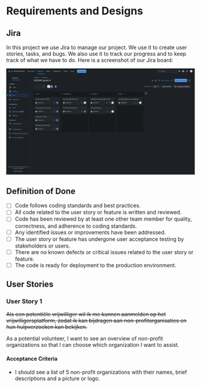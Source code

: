 # Requirements and Designs

## Jira

In this project we use Jira to manage our project. We use it to create user stories, tasks, and bugs. We also use it to track our progress and to keep track of what we have to do. Here is a screenshot of our Jira board:

![Jira Board](../Images/Jira.png)

## Definition of Done

-   [ ] Code follows coding standards and best practices.
-   [ ] All code related to the user story or feature is written and reviewed.
-   [ ] Code has been reviewed by at least one other team member for quality, correctness, and adherence to coding standards.
-   [ ] Any identified issues or improvements have been addressed.
-   [ ] The user story or feature has undergone user acceptance testing by stakeholders or users.
-   [ ] There are no known defects or critical issues related to the user story or feature.
-   [ ] The code is ready for deployment to the production environment.

## User Stories

### User Story 1

~~Als een potentiële vrijwilliger wil ik me kunnen aanmelden op het vrijwilligersplatform, zodat ik kan bijdragen aan non-profitorganisaties en hun hulpverzoeken kan bekijken.~~

As a potential volunteer, I want to see an overview of non-profit organizations so that I can choose which organization I want to assist.

#### Acceptance Criteria

-   I should see a list of 5 non-profit organizations with their names, brief descriptions and a picture or logo.
